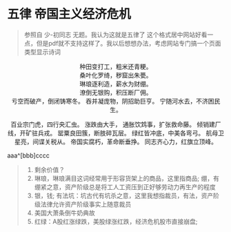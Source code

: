 # 五律 帝国主义经济危机
> 参照自 少-初同志 无题。我认为这就是五律了 
> 这个格式居中网站好看一点，但是pdf就不支持这样了。我以后想想办法，考虑网站专门搞一个页面类型显示诗词

<center>
种田变打工，粗米还青粳。<br/>
桑叶化罗绮，秽窟出朱甍。<br/>
琳琅逐利造，薪水为财绷。<br/>
潦倒无银购，积压断厂佣。<br/>
亏空而破产，倒闭铸寒冬。
吞并凝庞物，阴招助巨亨。
宁随河水去，不济困民生。<br/>

百业宗门虎，四行央汇虫。
涨跌由大手，
通胀饮鸩事，扩张救命藤。
倾销建厂线，开矿驻兵戎。
罂粟良田簇，断肢碎瓦层。
绿红皆冲底，中美各弯弓。
航母卫星亮，间谍关税从。
帝国实腐朽，革命断垂挣。
同志齐心力，红旗立顶峰。
</center>

aaa^[bbb]cccc

> 1. 剩余价值？
> 1. 琳琅，琳琅满目这词经常用于形容货架上的商品，这里指商品; 绷，有绷紧之意，资产阶级总是将工人工资压到正好够劳动力再生产的程度
> 2. 银，钱; 有法坑：坑古代有坑杀之意，这里我想指裁员，有法，资产阶级法律允许资产阶级事实上随意裁员 
> 3. 美国大萧条倒牛奶典故
> 4. 红绿：A股红涨绿跌，美股绿涨红跌，经济危机股市直接崩盘; 
<!--stackedit_data:
eyJoaXN0b3J5IjpbMTAyNzQ5MzE5OCwtMTA4MDkyODI2MCw0Nz
MxNzcwMzEsMTU1MTI3NTQ5MSwtMjA5OTM5MDMzMywtMTAwNzM5
MTk3OCwtMTQzMDgxNjA1NiwxMjE0NDAwNzU2LDg2NDA2OTE1Ny
wtMzc4Nzc2NTgzLDExMzIxOTU2NTAsLTU1NjcwMjQ4OCw5MDU0
NjEyNywxNTczMTM2MDAyLC0xMzg2MTc5MDIzLC0yMTI4NDU3NT
UxLDE0MzU3NTg4MCwxOTIxNjg0MzY4XX0=
-->